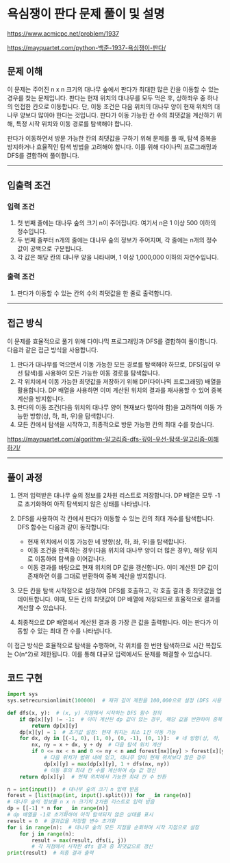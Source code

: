 # 욕심쟁이 판다 문제 풀이 및 설명

<https://www.acmicpc.net/problem/1937>

<https://mayquartet.com/python-백준-1937-욕심쟁이-판다/>

## 문제 이해

이 문제는 주어진 n x n 크기의 대나무 숲에서 판다가 최대한 많은 칸을 이동할 수 있는 경우를 찾는 문제입니다. 판다는 현재 위치의 대나무를 모두 먹은 후, 상하좌우 중 하나의 인접한 칸으로 이동합니다. 단, 이동 조건은 다음 위치의 대나무 양이 현재 위치의 대나무 양보다 많아야 한다는 것입니다. 판다가 이동 가능한 칸 수의 최댓값을 계산하기 위해, 특정 시작 위치와 이동 경로를 탐색해야 합니다.

판다가 이동하면서 방문 가능한 칸의 최댓값을 구하기 위해 문제를 풀 때, 탐색 중복을 방지하거나 효율적인 탐색 방법을 고려해야 합니다. 이를 위해 다이나믹 프로그래밍과 DFS를 결합하여 풀이합니다.

---

## 입출력 조건

### 입력 조건

1. 첫 번째 줄에는 대나무 숲의 크기 n이 주어집니다. 여기서 n은 1 이상 500 이하의 정수입니다.
2. 두 번째 줄부터 n개의 줄에는 대나무 숲의 정보가 주어지며, 각 줄에는 n개의 정수 값이 공백으로 구분됩니다.
3. 각 값은 해당 칸의 대나무 양을 나타내며, 1 이상 1,000,000 이하의 자연수입니다.

### 출력 조건

1. 판다가 이동할 수 있는 칸의 수의 최댓값을 한 줄로 출력합니다.

---

## 접근 방식

이 문제를 효율적으로 풀기 위해 다이나믹 프로그래밍과 DFS를 결합하여 풀이합니다. 다음과 같은 접근 방식을 사용합니다.

1. 판다가 대나무를 먹으면서 이동 가능한 모든 경로를 탐색해야 하므로, DFS(깊이 우선 탐색)를 사용하여 모든 가능한 이동 경로를 탐색합니다.
2. 각 위치에서 이동 가능한 최댓값을 저장하기 위해 DP(다이나믹 프로그래밍) 배열을 활용합니다. DP 배열을 사용하면 이미 계산된 위치의 결과를 재사용할 수 있어 중복 계산을 방지합니다.
3. 판다의 이동 조건(다음 위치의 대나무 양이 현재보다 많아야 함)을 고려하여 이동 가능한 방향(상, 하, 좌, 우)을 탐색합니다.
4. 모든 칸에서 탐색을 시작하고, 최종적으로 방문 가능한 칸의 최대 수를 찾습니다.

<https://mayquartet.com/algorithm-알고리즘-dfs-깊이-우선-탐색-알고리즘-이해하기/>

---

## 풀이 과정

1. 먼저 입력받은 대나무 숲의 정보를 2차원 리스트로 저장합니다. DP 배열은 모두 -1로 초기화하여 아직 탐색되지 않은 상태를 나타냅니다.

2. DFS를 사용하여 각 칸에서 판다가 이동할 수 있는 칸의 최대 개수를 탐색합니다. DFS 함수는 다음과 같이 동작합니다:

   - 현재 위치에서 이동 가능한 네 방향(상, 하, 좌, 우)을 탐색합니다.
   - 이동 조건을 만족하는 경우(다음 위치의 대나무 양이 더 많은 경우), 해당 위치로 이동하여 탐색을 이어갑니다.
   - 이동 결과를 바탕으로 현재 위치의 DP 값을 갱신합니다. 이미 계산된 DP 값이 존재하면 이를 그대로 반환하여 중복 계산을 방지합니다.

3. 모든 칸을 탐색 시작점으로 설정하여 DFS를 호출하고, 각 호출 결과 중 최댓값을 업데이트합니다. 이때, 모든 칸의 최댓값이 DP 배열에 저장되므로 효율적으로 결과를 계산할 수 있습니다.

4. 최종적으로 DP 배열에서 계산된 결과 중 가장 큰 값을 출력합니다. 이는 판다가 이동할 수 있는 최대 칸 수를 나타냅니다.

이 접근 방식은 효율적으로 탐색을 수행하며, 각 위치를 한 번만 탐색하므로 시간 복잡도는 O(n^2)로 제한됩니다. 이를 통해 대규모 입력에서도 문제를 해결할 수 있습니다.

## 코드 구현

```python
import sys
sys.setrecursionlimit(100000)  # 재귀 깊이 제한을 100,000으로 설정 (DFS 사용 시 스택 제한을 피하기 위해)

def dfs(x, y):  # (x, y) 지점에서 시작하는 DFS 함수 정의
    if dp[x][y] != -1:  # 이미 계산된 dp 값이 있는 경우, 해당 값을 반환하여 중복 계산 방지
        return dp[x][y]
    dp[x][y] = 1  # 초기값 설정: 현재 위치는 최소 1칸 이동 가능
    for dx, dy in [(-1, 0), (1, 0), (0, -1), (0, 1)]:  # 네 방향(상, 하, 좌, 우)으로 탐색
        nx, ny = x + dx, y + dy  # 다음 탐색 위치 계산
        if 0 <= nx < n and 0 <= ny < n and forest[nx][ny] > forest[x][y]:
            # 다음 위치가 범위 내에 있고, 대나무 양이 현재 위치보다 많은 경우
            dp[x][y] = max(dp[x][y], 1 + dfs(nx, ny))
            # 이동 후의 최대 칸 수를 계산하여 dp 값 갱신
    return dp[x][y]  # 현재 위치에서 가능한 최대 칸 수 반환

n = int(input())  # 대나무 숲의 크기 n 입력 받음
forest = [list(map(int, input().split())) for _ in range(n)]
# 대나무 숲의 정보를 n x n 크기의 2차원 리스트로 입력 받음
dp = [[-1] * n for _ in range(n)]
# dp 배열을 -1로 초기화하여 아직 탐색되지 않은 상태를 표시
result = 0  # 결과값을 저장할 변수 초기화
for i in range(n):  # 대나무 숲의 모든 지점을 순회하며 시작 지점으로 설정
    for j in range(n):
        result = max(result, dfs(i, j))
        # 각 지점에서 시작한 dfs 결과 중 최댓값으로 갱신
print(result)  # 최종 결과 출력
```

